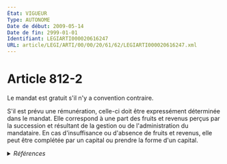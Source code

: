 ```yaml
---
État: VIGUEUR
Type: AUTONOME
Date de début: 2009-05-14
Date de fin: 2999-01-01
Identifiant: LEGIARTI000020616247
URL: article/LEGI/ARTI/00/00/20/61/62/LEGIARTI000020616247.xml
---
```


<h1>Article 812-2</h1>

Le mandat est gratuit s'il n'y a convention contraire.<br />

S'il est prévu une rémunération, celle-ci doit être expressément déterminée dans
le mandat. Elle correspond à une part des fruits et revenus perçus par la
succession et résultant de la gestion ou de l'administration du mandataire. En
cas d'insuffisance ou d'absence de fruits et revenus, elle peut être complétée
par un capital ou prendre la forme d'un capital.


<details>
  <summary><em>Références</em></summary>

  <h2>Articles faisant référence à l'article</h2>
  
  <ul>
    <li>
      <a href="https://legal.tricoteuses.fr//redirection/LEGIARTI000020606392?vers=git&vers=legifrance">LOI n° 2009-526 du 12 mai 2009 de simplification et de clarification du droit et d'allègement des procédures - article 10 ENTIEREMENT_MODIF</a> MODIFIE source
    </li>
  </ul>
  
  <h2>Références faites par l'article</h2>
  
  <ul>
    <li>
      2009-05-12 MODIFIE cible <a href="https://legal.tricoteuses.fr//redirection/LEGIARTI000020606392?vers=git&vers=legifrance">LOI n° 2009-526 du 12 mai 2009 de simplification et de clarification du droit et d'allègement des procédures - article 10 ENTIEREMENT_MODIF</a>
    </li>
  </ul>
</details>
